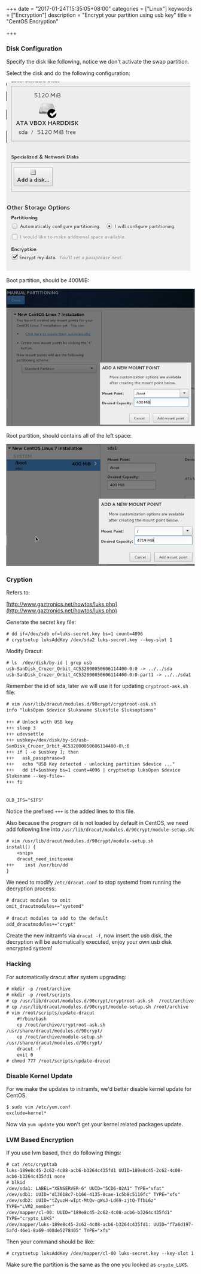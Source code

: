 +++
date = "2017-01-24T15:35:05+08:00"
categories = ["Linux"]
keywords = ["Encryption"]
description = "Encrypt your partition using usb key"
title = "CentOS Encryption"

+++
### Disk Configuration
Specify the disk like following, notice we don't activate the swap partition.    

Select the disk and do the following configuration:    

![/images/2017_01_24_10_19_50_492x504.jpg](/images/2017_01_24_10_19_50_492x504.jpg)    

Boot partition, should be 400MiB:    

![/images/2017_01_24_19_10_57_688x499.jpg](/images/2017_01_24_19_10_57_688x499.jpg)    

Root partition, should contains all of the left space:    

![/images/2017_01_24_19_11_21_654x422.jpg](/images/2017_01_24_19_11_21_654x422.jpg)    

### Cryption
Refers to:    

[http://www.gaztronics.net/howtos/luks.php](http://www.gaztronics.net/howtos/luks.php)    

Generate the secret key file:    

```
# dd if=/dev/sdb of=luks-secret.key bs=1 count=4096
# cryptsetup luksAddKey /dev/sda2 luks-secret.key --key-slot 1
```
Modify Dracut:    

```
# ls  /dev/disk/by-id | grep usb
usb-SanDisk_Cruzer_Orbit_4C532000050606114400-0:0 -> ../../sda
usb-SanDisk_Cruzer_Orbit_4C532000050606114400-0:0-part1 -> ../../sda1
```
Remember the id of sda, later we will use it for updating `cryptroot-ask.sh`
file:    

```
# vim /usr/lib/dracut/modules.d/90crypt/cryptroot-ask.sh
info "luksOpen $device $luksname $luksfile $luksoptions"

+++ # Unlock with USB key
+++ sleep 3
+++ udevsettle
+++ usbkey=/dev/disk/by-id/usb-SanDisk_Cruzer_Orbit_4C532000050606114400-0\:0
+++ if [ -e $usbkey ]; then
+++   ask_passphrase=0
+++   echo "USB Key detected - unlocking partition $device ..."
+++   dd if=$usbkey bs=1 count=4096 | cryptsetup luksOpen $device $luksname --key-file=-
+++ fi


OLD_IFS="$IFS"
```
Notice the prefixed `+++` is the added lines to this file.     

Also because the program `dd` is not loaded by default in CentOS, we need add 
following line into `/usr/lib/dracut/modules.d/90crypt/module-setup.sh`:    

```
# vim /usr/lib/dracut/modules.d/90crypt/module-setup.sh
install() {
    <snip>
    dracut_need_initqueue
+++    inst /usr/bin/dd
}
```
We need to modify `/etc/dracut.conf` to stop systemd from running the decryption 
process:    

```
# dracut modules to omit
omit_dracutmodules+="systemd"

# dracut modules to add to the default
add_dracutmodules+="crypt"
```
Create the new initramfs via `dracut -f`, now insert the usb disk, the decryption 
will be automatically executed, enjoy your own usb disk encrypted system!    

### Hacking
For automatically dracut after system upgrading:    

```
# mkdir -p /root/archive
# mkdir -p /root/scripts
# cp /usr/lib/dracut/modules.d/90crypt/cryptroot-ask.sh  /root/archive
# cp /usr/lib/dracut/modules.d/90crypt/module-setup.sh /root/archive
# vim /root/scripts/update-dracut
    #!/bin/bash
    cp /root/archive/cryptroot-ask.sh /usr/share/dracut/modules.d/90crypt/
    cp /root/archive/module-setup.sh /usr/share/dracut/modules.d/90crypt/
    dracut -f
    exit 0
# chmod 777 /root/scripts/update-dracut
```

### Disable Kernel Update
For we make the updates to initramfs, we'd better disable kernel update for CentOS.    

```
$ sudo vim /etc/yum.conf
exclude=kernel*
```
Now via `yum update` you won't get your kernel related packages update.    

### LVM Based Encryption
If you use lvm based, then do following things:    

```
# cat /etc/crypttab 
luks-189e8c45-2c62-4c08-acb6-b3264c435fd1 UUID=189e8c45-2c62-4c08-acb6-b3264c435fd1 none 
# blkid
/dev/sda1: LABEL="XENSERVER-6" UUID="5CD6-02A1" TYPE="vfat" 
/dev/sdb1: UUID="d13618c7-b166-4135-8cae-1c5b8c5110fc" TYPE="xfs" 
/dev/sdb2: UUID="tZyuzH-wIpt-MtQv-gWsJ-Ld69-zjtQ-TfbL6z" TYPE="LVM2_member" 
/dev/mapper/cl-00: UUID="189e8c45-2c62-4c08-acb6-b3264c435fd1" TYPE="crypto_LUKS" 
/dev/mapper/luks-189e8c45-2c62-4c08-acb6-b3264c435fd1: UUID="f7a6d197-5afd-46e1-8a69-408de5278405" TYPE="xfs" 

```
Then your command should be like:    

```
# cryptsetup luksAddKey /dev/mapper/cl-00 luks-secret.key --key-slot 1
```
Make sure the partition is the same as the one you looked as `crypto_LUKS`.    
